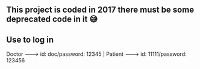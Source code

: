 This project is coded in 2017 there must be some deprecated code in it 😅
--------------------------------------------------------------------------
Use to log in
--------------------------------------------------------------------------
Doctor ---> id: doc/password: 12345 | Patient --->  id: 11111/password: 123456
